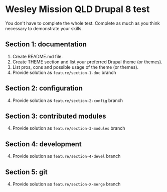 # Wesley Mission QLD Drupal 8 test

You don't have to complete the whole test.
Complete as much as you think necessary to demonstrate your skills.


## Section 1: documentation

1. Create README.md file. 
2. Create THEME section and list your preferred Drupal theme (or themes). 
3. List pros, cons and possible usage of the theme (or themes).
4. Provide solution as `feature/section-1-doc` branch

## Section 2: configuration

4. Provide solution as `feature/section-2-config` branch

## Section 3: contributed modules

4. Provide solution as `feature/section-3-modules` branch

## Section 4: development

4. Provide solution as `feature/section-4-devel` branch

## Section 5: git

4. Provide solution as `feature/section-X-merge` branch
